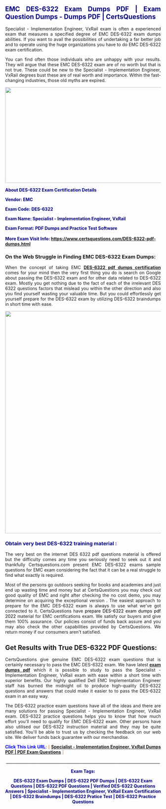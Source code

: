 <h2 style="text-align: justify;"><span style="color: #000080;">EMC DES-6322 Exam Dumps PDF | Exam Question Dumps - Dumps PDF | CertsQuestions</span></h2>
<p style="text-align: justify;">Specialist - Implementation Engineer, VxRail exam is often a experienced exam that measures a specified degree of EMC  DES-6322 exam dumps abilities. If you want to avail the possibilities of undertaking a far better job and to operate using the huge organizations you have to do EMC DES-6322 exam certification.</p>
<p style="text-align: justify;">You can find often those individuals who are unhappy with your results. They will argue that these EMC  DES-6322 exam are of no worth but that is not true. These could be new to the Specialist - Implementation Engineer, VxRail degrees bust these are of real worth and importance. Within the fast-changing industries, those old myths are expired.</p>
<p><img style="display: block; margin-left: auto; margin-right: auto;" src="https://i.imgur.com/eaP4ae9.png" width="840" height="310" /></p>
<p><span style="color: #000080;"><strong>About DES-6322 Exam Certification Details</strong></span></p>
<p><span style="color: #000080;"><strong>Vendor: EMC<br /></strong></span></p>
<p><span style="color: #000080;"><strong>Exam Code: DES-6322</strong></span></p>
<p><span style="color: #000080;"><strong>Exam Name: Specialist - Implementation Engineer, VxRail</strong></span></p>
<p><span style="color: #000080;"><strong>Exam Format: PDF Dumps and Practice Test Software<br /><br />More Exam Visit Info: <span style="color: #ff6600;"><a href="https://www.certsquestions.com/DES-6322-pdf-dumps.html">https://www.certsquestions.com/DES-6322-pdf-dumps.html</a></span></strong></span></p>
<h3>On the Web Struggle in Finding EMC DES-6322 Exam Dumps:</h3>
<p style="text-align: justify;">When the concept of taking EMC <a href="https://www.certsquestions.com/DES-6322-pdf-dumps.html"><strong> DES-6322 pdf dumps certification</strong></a> comes for your mind then the very first thing you do is search on Google about passing the DES-6322 exam and for other data related to DES-6322 exam. Mostly you get nothing due to the fact of each of the irrelevant DES 6322 questions factors that mislead you within the other direction and also you find yourself wasting your valuable time. But you could effortlessly get yourself prepare for the DES-6322 exam by utilizing DES-6322 braindumps in short time with ease.</p>
<p><a href="https://www.certsquestions.com/DES-6322-pdf-dumps.html"><img style="display: block; margin-left: auto; margin-right: auto;" src="https://i.imgur.com/pxhoKQ2.png" width="720" /></a></p>
<h3><span style="color: #000080;">Obtain very best  DES-6322 training material :</span></h3>
<p style="text-align: justify;">The very best on the internet DES 6322 pdf questions material is offered but the difficulty comes any time you seriously need to seek out it and thankfully Certsquestions.com present EMC DES-6322 exams sample questions for EMC  exam considering the fact that it can be a real struggle to find what exactly is required.</p>
<p style="text-align: justify;">Most of the persons go outdoors seeking for books and academies and just end up wasting time and money but at CertsQuestions you may check out good quality of EMC  and right after checking the no cost demo, you may determine on acquiring the exceptional version . The easiest approach to prepare for the EMC DES-6322 exam is always to use what we've got connected to it. CertsQuestions have <span style="color: #000000;">prepare DES-6322 exam dumps pdf 2022</span> material for EMC certifications exam. We satisfy our buyers and give them 100% assurance. Our policies consist of funds back assure and you may also check the other capabilities provided by CertsQuestions. We return money if our consumers aren't satisfied.</p>
<h2>Get Results with True DES-6322 PDF Questions:</h2>
<p style="text-align: justify;">CertsQuestions give genuine EMC DES-6322 exam questions that is certainly necessary to pass the EMC  DES-6322 exam. We have latest<strong>&nbsp;<a href="https://www.certsquestions.com/">exam dumps pdf</a></strong>&nbsp;which it is possible to study to pass the Specialist - Implementation Engineer, VxRail exam with ease within a short time with superior benefits. Our highly qualified Dell EMC Implementation Engineer staff has burned the midnight oil to produce high-quality DES-6322 questions and answers that could make it easier to to pass the DES-6322 exam in an easy way.</p>
<p style="text-align: justify;">The DES-6322 practice exam questions have all of the ideas and there are many solutions for passing Specialist - Implementation Engineer, VxRail exam. DES-6322 practice questions helps you to know that how much effort you'll need to qualify for EMC  DES-6322 exam. Other persons have also utilised our DES-6322 instruction material and they may be quite satisfied. You'll be able to trust us by checking the feedback on our web site. We deliver funds back guarantee with our merchandise.</p>
<p style="text-align: justify;"><span style="color: #0000ff;"><strong>Click This Link URL</strong>:</span> <span style="color: #ff6600;">[ <strong><a href="https://www.certsquestions.com/dell-emc-implementation-engineer-certification.html">Specialist - Implementation Engineer, VxRail Dumps PDF | PDF Exam Questions</a></strong> ]</span></p>
<p style="text-align: center;">______________________________________________________________________________</p>
<p style="text-align: center;"><span style="color: #000080;"><strong>Exam Tags:</strong></span></p>
<p style="text-align: center;"><span style="color: #000080;"><strong>DES-6322 Exam Dumps | DES-6322 PDF Dumps | DES-6322 Exam Questions | DES-6322 PDF Questions | Verified DES-6322 Questions Answers | Specialist - Implementation Engineer, VxRail Exam Certification | DES-6322 Braindumps | DES-6322 Pratice Test | DES-6322 Practice Questions</strong></span></p>
